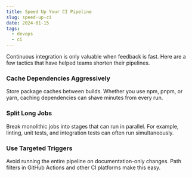 ```yaml
---
title: Speed Up Your CI Pipeline
slug: speed-up-ci
date: 2024-01-15
tags:
  - devops
  - ci
---
```


Continuous integration is only valuable when feedback is fast. Here are a few tactics that have helped teams shorten their pipelines.

### Cache Dependencies Aggressively

Store package caches between builds. Whether you use npm, pnpm, or yarn, caching dependencies can shave minutes from every run.

### Split Long Jobs

Break monolithic jobs into stages that can run in parallel. For example, linting, unit tests, and integration tests can often run simultaneously.

### Use Targeted Triggers

Avoid running the entire pipeline on documentation-only changes. Path filters in GitHub Actions and other CI platforms make this easy.

